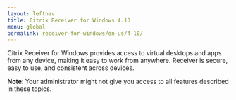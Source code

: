 ```yaml
---
layout: leftnav
title: Citrix Receiver for Windows 4.10
menu: global
permalink: receiver-for-windows/en-us/4-10/
---
```

Citrix Receiver for Windows provides access to virtual desktops and apps from any device, making it easy to work from anywhere. Receiver is secure, easy to use, and consistent across devices.

**Note**: Your administrator might not give you access to all features described in these topics.